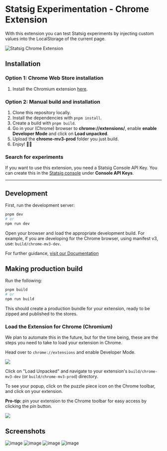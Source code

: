 # Statsig Experimentation - Chrome Extension

With this extension you can test Statsig experiments by injecting custom values
into the LocalStorage of the current page.

![Statsig Chrome Extension](https://github.com/aaron5670/statsig-browser-extension/assets/17295145/2e75d3f1-1ba3-4b07-9146-11c456edd1af)

## Installation

### Option 1: Chrome Web Store installation

1. Install the Chromium
   extension [here](https://chrome.google.com/webstore/detail/statsig-features-and-expe/doialjibpidkdpdneplcnmkbdojpagdd/).

### Option 2: Manual build and installation

1. Clone this repository locally.
2. Install the dependencies with ``pnpm install``.
3. Create a build with ``pnpm build``.
4. Go in your (Chrome) browser to **chrome://extensions/**, enable **enable Developer Mode** and click on **Load
   unpacked**.
5. Upload the **chrome-mv3-prod** folder you just build.
6. Enjoy! 🙂🧪

### Search for experiments

If you want to use this extension, you need a Statsig Console API Key.
You can create this in the [Statsig console](https://console.statsig.com/api_keys) under **Console API Keys**.


---

## Development

First, run the development server:

```bash
pnpm dev
# or
npm run dev
```

Open your browser and load the appropriate development build. For example, if you are developing for the Chrome browser,
using manifest v3, use: `build/chrome-mv3-dev`.

For further guidance, [visit our Documentation](https://docs.plasmo.com/)

## Making production build

Run the following:

```bash
pnpm build
# or
npm run build
```

This should create a production bundle for your extension, ready to be zipped and published to the stores.

### Load the Extension for Chrome (Chromium)

We plan to automate this in the future, but for the time being, these are the steps you need to take to load your
extension in Chrome.

Head over to `chrome://extensions` and enable Developer Mode.

![](https://docs.plasmo.com/screenshots/developer_mode.png)

Click on "Load Unpacked" and navigate to your extension's `build/chrome-mv3-dev` (or `build/chrome-mv3-prod`) directory.

To see your popup, click on the puzzle piece icon on the Chrome toolbar, and click on your extension.

**Pro-tip:** pin your extension to the Chrome toolbar for easy access by clicking the pin button.

![](https://docs.plasmo.com/screenshots/popup_example.png)


## Screenshots
![image](https://github.com/aaron5670/statsig-browser-extension/assets/17295145/a6f89a77-562a-4313-bc1c-bd864cedb66e)
![image](https://github.com/aaron5670/statsig-browser-extension/assets/17295145/ceb10db9-e5d8-49e4-9122-b41ce8c21f97)
![image](https://github.com/aaron5670/statsig-browser-extension/assets/17295145/e772c8df-35e3-4659-b021-3c891f7c1360)
![image](https://github.com/aaron5670/statsig-browser-extension/assets/17295145/266e82c0-dcbd-4072-82d5-2bc4cd478803)



